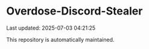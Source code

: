 # Overdose-Discord-Stealer

Last updated: 2025-07-03 04:21:25

This repository is automatically maintained.
